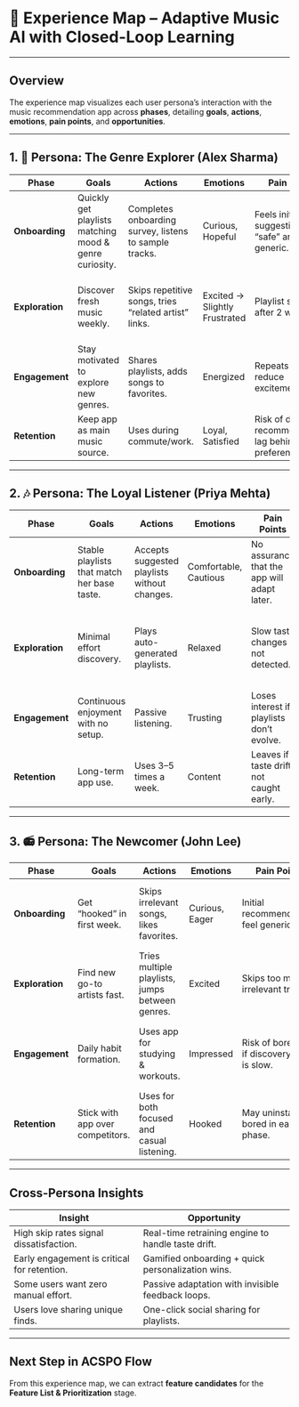 # 🎯 Experience Map – Adaptive Music AI with Closed-Loop Learning

---

## Overview
The experience map visualizes each user persona’s interaction with the music recommendation app across **phases**, detailing **goals**, **actions**, **emotions**, **pain points**, and **opportunities**.

---

## 1. 🎵 Persona: The Genre Explorer (Alex Sharma)

| Phase | Goals | Actions | Emotions | Pain Points | Opportunities |
|-------|-------|---------|----------|-------------|---------------|
| **Onboarding** | Quickly get playlists matching mood & genre curiosity. | Completes onboarding survey, listens to sample tracks. | Curious, Hopeful | Feels initial suggestions are “safe” and generic. | Add mood-based onboarding + instant personalization preview. |
| **Exploration** | Discover fresh music weekly. | Skips repetitive songs, tries “related artist” links. | Excited → Slightly Frustrated | Playlist stagnates after 2 weeks. | Use feedback loop to prioritize recently liked genres & artists. |
| **Engagement** | Stay motivated to explore new genres. | Shares playlists, adds songs to favorites. | Energized | Repeats start to reduce excitement. | Auto-refresh playlists weekly with new indie/genre content. |
| **Retention** | Keep app as main music source. | Uses during commute/work. | Loyal, Satisfied | Risk of drift if recommendations lag behind preferences. | Implement real-time skip-based adaptation. |

---

## 2. 🎶 Persona: The Loyal Listener (Priya Mehta)

| Phase | Goals | Actions | Emotions | Pain Points | Opportunities |
|-------|-------|---------|----------|-------------|---------------|
| **Onboarding** | Stable playlists that match her base taste. | Accepts suggested playlists without changes. | Comfortable, Cautious | No assurance that the app will adapt later. | Highlight adaptive AI feature in onboarding flow. |
| **Exploration** | Minimal effort discovery. | Plays auto-generated playlists. | Relaxed | Slow taste changes not detected. | Detect and respond to subtle preference shifts without explicit feedback. |
| **Engagement** | Continuous enjoyment with no setup. | Passive listening. | Trusting | Loses interest if playlists don’t evolve. | Enable quiet, background model updates to avoid disengagement. |
| **Retention** | Long-term app use. | Uses 3–5 times a week. | Content | Leaves if taste drift not caught early. | Monthly “taste health check” with optional fine-tuning prompts. |

---

## 3. 📻 Persona: The Newcomer (John Lee)

| Phase | Goals | Actions | Emotions | Pain Points | Opportunities |
|-------|-------|---------|----------|-------------|---------------|
| **Onboarding** | Get “hooked” in first week. | Skips irrelevant songs, likes favorites. | Curious, Eager | Initial recommendations feel generic. | Gamified “Find Your First Favorite” challenge during onboarding. |
| **Exploration** | Find new go-to artists fast. | Tries multiple playlists, jumps between genres. | Excited | Skips too many irrelevant tracks. | Closed-loop retraining within 24–48 hours of skip spikes. |
| **Engagement** | Daily habit formation. | Uses app for studying & workouts. | Impressed | Risk of boredom if discovery pace is slow. | Daily discovery notifications with highly relevant picks. |
| **Retention** | Stick with app over competitors. | Uses for both focused and casual listening. | Hooked | May uninstall if bored in early phase. | “7-day win” campaign to secure habit loop. |

---

## Cross-Persona Insights

| Insight | Opportunity |
|---------|-------------|
| High skip rates signal dissatisfaction. | Real-time retraining engine to handle taste drift. |
| Early engagement is critical for retention. | Gamified onboarding + quick personalization wins. |
| Some users want zero manual effort. | Passive adaptation with invisible feedback loops. |
| Users love sharing unique finds. | One-click social sharing for playlists. |

---

## Next Step in ACSPO Flow
From this experience map, we can extract **feature candidates** for the **Feature List & Prioritization** stage.

